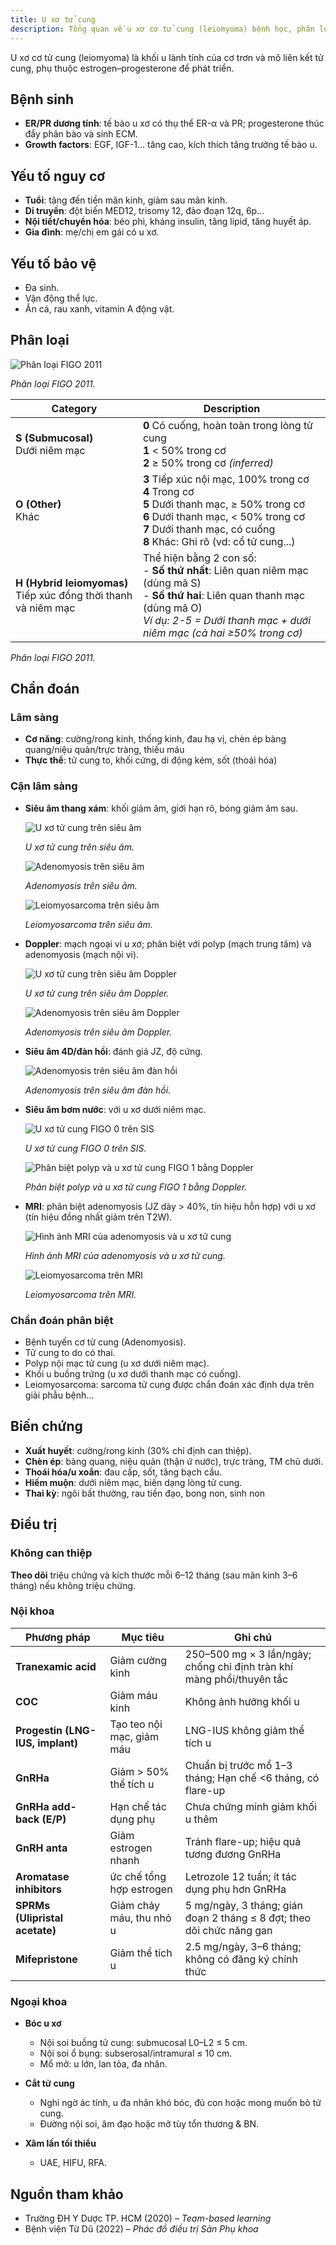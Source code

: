 ```yaml
---
title: U xơ tử cung
description: Tổng quan về u xơ cơ tử cung (leiomyoma) bệnh học, phân loại, chẩn đoán và điều trị nội – ngoại khoa.
---
```


U xơ cơ tử cung (leiomyoma) là khối u lành tính của cơ trơn và mô liên kết tử cung, phụ thuộc estrogen–progesterone để phát triển.

## Bệnh sinh

- **ER/PR dương tính**: tế bào u xơ có thụ thể ER-α và PR; progesterone thúc đẩy phân bào và sinh ECM.
- **Growth factors**: EGF, IGF-1... tăng cao, kích thích tăng trưởng tế bào u.

## Yếu tố nguy cơ

- **Tuổi**: tăng đến tiền mãn kinh, giảm sau mãn kinh.
- **Di truyền**: đột biến MED12, trisomy 12, đảo đoạn 12q, 6p...
- **Nội tiết/chuyển hóa**: béo phì, kháng insulin, tăng lipid, tăng huyết áp.
- **Gia đình**: mẹ/chị em gái có u xơ.

## Yếu tố bảo vệ

- Đa sinh.
- Vận động thể lực.
- Ăn cá, rau xanh, vitamin A động vật.

## Phân loại

![Phân loại FIGO 2011](../../../../assets/phu-khoa/u-xo-tu-cung/phan-loai-u-xo-tu-cung-figo-2011.jpg)

_Phân loại FIGO 2011._

| Category                                                          | Description                                                                                                                                                                                                         |
| ----------------------------------------------------------------- | ------------------------------------------------------------------------------------------------------------------------------------------------------------------------------------------------------------------- |
| **S (Submucosal)**<br>Dưới niêm mạc                               | **0** Có cuống, hoàn toàn trong lòng tử cung<br>**1** < 50% trong cơ<br>**2** ≥ 50% trong cơ _(inferred)_                                                                                                           |
| **O (Other)**<br>Khác                                             | **3** Tiếp xúc nội mạc, 100% trong cơ<br>**4** Trong cơ<br>**5** Dưới thanh mạc, ≥ 50% trong cơ<br>**6** Dưới thanh mạc, < 50% trong cơ<br>**7** Dưới thanh mạc, có cuống<br>**8** Khác: Ghi rõ (vd: cổ tử cung...) |
| **H (Hybrid leiomyomas)**<br>Tiếp xúc đồng thời thanh và niêm mạc | Thể hiện bằng 2 con số:<br>- **Số thứ nhất**: Liên quan niêm mạc (dùng mã S)<br>- **Số thứ hai**: Liên quan thanh mạc (dùng mã O)<br>_Ví dụ: 2-5 = Dưới thanh mạc + dưới niêm mạc (cả hai ≥50% trong cơ)_           |

_Phân loại FIGO 2011._

## Chẩn đoán

### Lâm sàng

- **Cơ năng**: cường/rong kinh, thống kinh, đau hạ vị, chèn ép bàng quang/niệu quản/trực tràng, thiếu máu
- **Thực thể**: tử cung to, khối cứng, di động kém, sốt (thoái hóa)

### Cận lâm sàng

- **Siêu âm thang xám**: khối giảm âm, giới hạn rõ, bóng giảm âm sau.

  ![U xơ tử cung trên siêu âm](../../../../assets/phu-khoa/u-xo-tu-cung/u-xo-tu-cung-tren-sieu-am.png)

  _U xơ tử cung trên siêu âm._

  ![Adenomyosis trên siêu âm](../../../../assets/phu-khoa/u-xo-tu-cung/adenomyosis-tren-sieu-am.png)

  _Adenomyosis trên siêu âm._

  ![Leiomyosarcoma trên siêu âm](../../../../assets/phu-khoa/u-xo-tu-cung/leiomyosarcoma-tren-sieu-am.png)

  _Leiomyosarcoma trên siêu âm._

- **Doppler**: mạch ngoại vi u xơ; phân biệt với polyp (mạch trung tâm) và adenomyosis (mạch nội vi).

  ![U xơ tử cung trên siêu âm Doppler](../../../../assets/phu-khoa/u-xo-tu-cung/u-xo-tu-cung-tren-sieu-am-doppler.png)

  _U xơ tử cung trên siêu âm Doppler._

  ![Adenomyosis trên siêu âm Doppler](../../../../assets/phu-khoa/u-xo-tu-cung/adenomyosis-tren-sieu-am-doppler.png)

  _Adenomyosis trên siêu âm Doppler._

- **Siêu âm 4D/đàn hồi**: đánh giá JZ, độ cứng.

  ![Adenomyosis trên siêu âm đàn hồi](../../../../assets/phu-khoa/u-xo-tu-cung/adenomyosis-tren-sieu-am-dan-hoi.png)

  _Adenomyosis trên siêu âm đàn hồi._

- **Siêu âm bơm nước**: với u xơ dưới niêm mạc.

  ![U xơ tử cung FIGO 0 trên SIS](../../../../assets/phu-khoa/u-xo-tu-cung/u-xo-tu-cung-figo-0-qua-sis.png)

  _U xơ tử cung FIGO 0 trên SIS._

  ![Phân biệt polyp và u xơ tử cung FIGO 1 bằng Doppler](../../../../assets/phu-khoa/u-xo-tu-cung/phan-biet-polyp-va-u-xo-tu-cung-figo-1-bang-doppler.png)

  _Phân biệt polyp và u xơ tử cung FIGO 1 bằng Doppler._

- **MRI**: phân biệt adenomyosis (JZ dày > 40%, tín hiệu hỗn hợp) với u xơ (tín hiệu đồng nhất giảm trên T2W).

  ![Hình ảnh MRI của adenomyosis và u xơ tử cung](../../../../assets/phu-khoa/u-xo-tu-cung/adenomyosis-u-xo-tu-cung-tren-mri.png)

  _Hình ảnh MRI của adenomyosis và u xơ tử cung._

  ![Leiomyosarcoma trên MRI](../../../../assets/phu-khoa/u-xo-tu-cung/leiomyosarcoma-tren-mri.png)

  _Leiomyosarcoma trên MRI._

### Chẩn đoán phân biệt

- Bệnh tuyến cơ tử cung (Adenomyosis).
- Tử cung to do có thai.
- Polyp nội mạc tử cung (u xơ dưới niêm mạc).
- Khối u buồng trứng (u xơ dưới thanh mạc có cuống).
- Leiomyosarcoma: sarcoma tử cung được chẩn đoán xác định dựa trên giải phẫu bệnh...

## Biến chứng

- **Xuất huyết**: cường/rong kinh (30% chỉ định can thiệp).
- **Chèn ép**: bàng quang, niệu quản (thận ứ nước), trực tràng, TM chủ dưới.
- **Thoái hóa/u xoắn**: đau cấp, sốt, tăng bạch cầu.
- **Hiếm muộn**: dưới niêm mạc, biến dạng lòng tử cung.
- **Thai kỳ**: ngôi bất thường, rau tiền đạo, bong non, sinh non

## Điều trị

### Không can thiệp

**Theo dõi** triệu chứng và kích thước mỗi 6–12 tháng (sau mãn kinh 3–6 tháng) nếu không triệu chứng.

### Nội khoa

| Phương pháp                      | Mục tiêu                  | Ghi chú                                                               |
| -------------------------------- | ------------------------- | --------------------------------------------------------------------- |
| **Tranexamic acid**              | Giảm cường kinh           | 250–500 mg × 3 lần/ngày; chống chỉ định tràn khí màng phổi/thuyên tắc |
| **COC**                          | Giảm máu kinh             | Không ảnh hưởng khối u                                                |
| **Progestin (LNG-IUS, implant)** | Tạo teo nội mạc, giảm máu | LNG-IUS không giảm thể tích u                                         |
| **GnRHa**                        | Giảm > 50% thể tích u     | Chuẩn bị trước mổ 1–3 tháng; Hạn chế <6 tháng, có flare-up            |
| **GnRHa add-back (E/P)**         | Hạn chế tác dụng phụ      | Chưa chứng minh giảm khối u thêm                                      |
| **GnRH anta**                    | Giảm estrogen nhanh       | Tránh flare-up; hiệu quả tương đương GnRHa                            |
| **Aromatase inhibitors**         | ức chế tổng hợp estrogen  | Letrozole 12 tuần; ít tác dụng phụ hơn GnRHa                          |
| **SPRMs (Ulipristal acetate)**   | Giảm chảy máu, thu nhỏ u  | 5 mg/ngày, 3 tháng; gián đoạn 2 tháng ≤ 8 đợt; theo dõi chức năng gan |
| **Mifepristone**                 | Giảm thể tích u           | 2.5 mg/ngày, 3–6 tháng; không có đăng ký chính thức                   |

### Ngoại khoa

- **Bóc u xơ**

  - Nội soi buồng tử cung: submucosal L0–L2 ≤ 5 cm.
  - Nội soi ổ bụng: subserosal/intramural ≤ 10 cm.
  - Mổ mở: u lớn, lan tỏa, đa nhân.

- **Cắt tử cung**

  - Nghi ngờ ác tính, u đa nhân khó bóc, đủ con hoặc mong muốn bỏ tử cung.
  - Đường nội soi, âm đạo hoặc mở tùy tổn thương & BN.

- **Xâm lấn tối thiểu**

  - UAE, HIFU, RFA.

## Nguồn tham khảo

- Trường ĐH Y Dược TP. HCM (2020) – _Team-based learning_
- Bệnh viện Từ Dũ (2022) – _Phác đồ điều trị Sản Phụ khoa_
